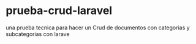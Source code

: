 # prueba-crud-laravel
una prueba tecnica para hacer un Crud de documentos con categorias y subcategorias con larave
